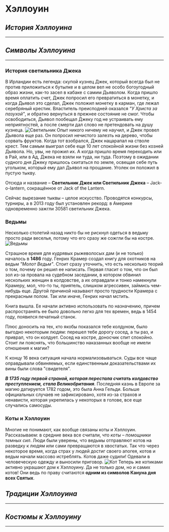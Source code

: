 # **Хэллоуин**

## _История Хэллоуина_
---

## _Символы Хэллоуина_
---
### **История светильника Джека**
В Ирландии есть легенда: скупой кузнец Джек, который всегда был не против приложиться к бутылке и в целом вел не особо богоугодный образ жизни, как-то засел в кабаке с самим Дьяволом. Когда пришло время оплатить счет, Джек попросил его превратиться в монетку, и когда Дьявол это сделал, Джек положил монетку в карман, где лежал серебряный крестик. Властитель преисподней оказался *"У Христа за пазухой"*, и обратно вернуться в прежнее состояние не смог. Чтобы освободиться, Дьявол пообещал Джеку год не устраивать ему неприятностей, а после смерти дал слово не претендовать на душу кузнеца.
![Светильник](1.jpg)
Опыт никого ничему не научил, и Джек провел Дьявола еще раз. Он попросил нечистого залезть на дерево, чтобы сорвать фруктов. Когда тот взобрался, Джек нацарапал на стволе крест. Тем самым выиграл себе еще 10 лет спокойной жизни без козней Дьявола. Но, увы, не прожил их. А когда пришло время переходить или в Рай, или в Ад, Джека не взяли ни туда, ни туда. Поэтому в ожидании судного дня Джеку пришлось скитаться по земле, освещая себе путь угольком, который ему дал Дьявол на прощание. Уголек он положил в пустую тыкву.

Отсюда и название – __Светильник Джек или Светильник Джека__ – Jack-o-lantern, сокращённое от Jack of the Lantern.

Сейчас вырезание тыквы – целое искусство. Проводятся конкурсы, турниры, а в 2013 году был установлен рекорд: в Америке одновременно зажгли 30581 светильник Джека.
### **Ведьмы**
Несколько столетий назад никто бы не рискнул одеться в ведьму просто ради веселья, потому что его сразу же сожгли бы на костре.
![Ведьмы](4.jpg)

Страшное время для кудрявых рыжеволосых дам (и не только) началось в **1486** году. Генрих Крамер создал книгу для охотников на ведьм *"Молот Ведьм"*. Стоит сразу уточнить, что есть несколько теорий о том, почему он решил ее написать. Первая гласит о том, что он был зол из-за провала на судебном заседании, в котором обвинил нескольких женщин в колдовстве, а их оправдали и тонко намекнули Крамеру, мол, что-то ты, приятель, слишком агрессивен, займись чем-нибудь еще. Другой причиной называют просто трудности Крамера с прекрасным полом. Так или иначе, Генрих начал мстить.

Книга вышла. Ее начали активно использовать по назначению, причем распространять ее было довольно легко для тех времен, ведь в 1454 году, появился печатный станок.

Плюс доносить на тех, кто якобы показался тебе колдуном, было выгодно некоторым людям: перешел тебе дорогу сосед, а ты раз, и приврал, что он колдует. Сосед на костре, доносчик спит спокойно. Стоит ли пояснять, что большинство наказанных вообще не имели отношения к магии?

К концу 16 века ситуация начала нормализовываться. Суды все чаще оправдывали обвиняемых, если единственным доказательствами их вины были слова "свидетеля".

**_В 1735 году первой страной, которая перестала считать колдовство преступлением, стала Великобритания_**. Последняя казнь в Европе за магию датируется 1782 годом, это была Анна Гельди. Больше официальных случаев не зафиксировано, хотя из-за страхов и ненависти, которая укрепилась у некоторых в голове, все еще случались самосуды.

### **Коты и Хэллоуин**
Многие не понимают, как вообще связаны коты и Хэллоуин. Рассказываем: в средние века все считали, что *коты – помощники темных сил*. Люди были уверены, что ведьмы отправляют котов на разведку к людям или сами превращаются в хвостатых. Так что через некоторое время, когда страх у людей достиг своего апогея, котов и ведьм начали массово истреблять. Котов даже судили! Одевали в человеческую одежду и выносили приговор.
![Кот](3.jpg)
Теперь же котиками активно украшают дом к Хэллоуину. Да не только дом, но и самих котов! Они ведь по праву считаются **одним из символов Кануна дня всех Святых**.
## _Традиции Хэллоуина_
---

## _Костюмы к Хэллоуину_
---
